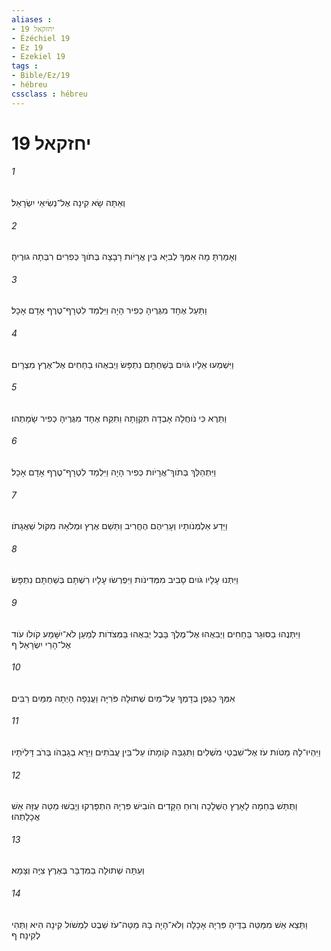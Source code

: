 ```yaml
---
aliases : 
- יחזקאל 19
- Ézéchiel 19
- Ez 19
- Ezekiel 19
tags : 
- Bible/Ez/19
- hébreu
cssclass : hébreu
---
```


# יחזקאל 19

###### 1
וְאַתָּה שָׂא קִינָה אֶל־נְשִׂיאֵי יִשְׂרָאֵל׃
###### 2
וְאָמַרְתָּ מָה אִמְּךָ לְבִיָּא בֵּין אֲרָיֹות רָבָצָה בְּתֹוךְ כְּפִרִים רִבְּתָה גוּרֶיהָ׃
###### 3
וַתַּעַל אֶחָד מִגֻּרֶיהָ כְּפִיר הָיָה וַיִּלְמַד לִטְרָף־טֶרֶף אָדָם אָכָל׃
###### 4
וַיִּשְׁמְעוּ אֵלָיו גֹּויִם בְּשַׁחְתָּם נִתְפָּשׂ וַיְבִאֻהוּ בַחַחִים אֶל־אֶרֶץ מִצְרָיִם׃
###### 5
וַתֵּרֶא כִּי נֹוחֲלָה אָבְדָה תִּקְוָתָהּ וַתִּקַּח אֶחָד מִגֻּרֶיהָ כְּפִיר שָׂמָתְהוּ׃
###### 6
וַיִּתְהַלֵּךְ בְּתֹוךְ־אֲרָיֹות כְּפִיר הָיָה וַיִּלְמַד לִטְרָף־טֶרֶף אָדָם אָכָל׃
###### 7
וַיֵּדַע אַלְמְנֹותָיו וְעָרֵיהֶם הֶחֱרִיב וַתֵּשַׁם אֶרֶץ וּמְלֹאָהּ מִקֹּול שַׁאֲגָתֹו׃
###### 8
וַיִּתְּנוּ עָלָיו גֹּויִם סָבִיב מִמְּדִינֹות וַיִּפְרְשׂוּ עָלָיו רִשְׁתָּם בְּשַׁחְתָּם נִתְפָּשׂ׃
###### 9
וַיִּתְּנֻהוּ בַסּוּגַר בַּחַחִים וַיְבִאֻהוּ אֶל־מֶלֶךְ בָּבֶל יְבִאֻהוּ בַּמְּצֹדֹות לְמַעַן לֹא־יִשָּׁמַע קֹולֹו עֹוד אֶל־הָרֵי יִשְׂרָאֵל׃ ף
###### 10
אִמְּךָ כַגֶּפֶן בְּדָמְךָ עַל־מַיִם שְׁתוּלָה פֹּרִיָּה וַעֲנֵפָה הָיְתָה מִמַּיִם רַבִּים׃
###### 11
וַיִּהְיוּ־לָהּ מַטֹּות עֹז אֶל־שִׁבְטֵי מֹשְׁלִים וַתִּגְבַּהּ קֹומָתֹו עַל־בֵּין עֲבֹתִים וַיֵּרָא בְגָבְהֹו בְּרֹב דָּלִיֹּתָיו׃
###### 12
וַתֻּתַּשׁ בְּחֵמָה לָאָרֶץ הֻשְׁלָכָה וְרוּחַ הַקָּדִים הֹובִישׁ פִּרְיָהּ הִתְפָּרְקוּ וְיָבֵשׁוּ מַטֵּה עֻזָּהּ אֵשׁ אֲכָלָתְהוּ׃
###### 13
וְעַתָּה שְׁתוּלָה בַמִּדְבָּר בְּאֶרֶץ צִיָּה וְצָמָא׃
###### 14
וַתֵּצֵא אֵשׁ מִמַּטֵּה בַדֶּיהָ פִּרְיָהּ אָכָלָה וְלֹא־הָיָה בָהּ מַטֵּה־עֹז שֵׁבֶט לִמְשֹׁול קִינָה הִיא וַתְּהִי לְקִינָה׃ ף
